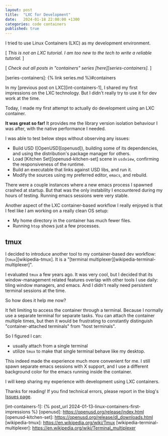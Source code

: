 ```yaml
---
layout: post
title:  "LXC for Development"
date:   2024-01-18 22:00:00 +1300
categories: code containers
published: true
---
```


I tried to use Linux Containers (LXC) as my development environment.

[ *This is not an LXC tutorial. I am too new to the tech to write a reliable tutorial.* ]

[ *Check out all posts in "containers" series [here][series-containers].* ]

[series-containers]: {% link series.md %}#containers

In my [previous post on LXC][int-containers-1], I shared my first impressions on the LXC technology. But I didn't really try to use it for dev work at the time.

Today, I made my first attempt to actually do development using an LXC container.

**It was great so far!** It provides me the library version isolation behaviour I was after, with the native performance I needed.

I was able to test below steps without observing any issues:
- Build USD ([OpenUSD][openusd]), building some of its dependencies, and using the distribution's package manager for others.
- Load [Kitchen Set][openusd-kitchen-set] scene in `usdview`, confirming the responsiveness of the runtime.
- Build an executable that links against USD libs, and run it.
- Modify the sources using my preferred editor, `emacs`, and rebuild.

There were a couple instances where a new emacs process I spawned crashed at startup. But that was the only instability I encountered during my hours of testing. Running emacs sessions were very stable.

Another aspect of the LXC container-based workflow I really enjoyed is that I feel like I am working on a really clean OS setup:
- My home directory in the container has much fewer files.
- Running `htop` shows just a few processes.

## tmux

I decided to introduce another tool to my container-based dev workflow: [`tmux`][wikipedia-tmux]. It is a "[terminal multiplexer][wikipedia-terminal-multiplexer]".

I evaluated `tmux` a few years ago. It was very cool, but I decided that its window-management related features overlap with other tools I use daily: tiling window managers, and emacs. And I didn't really need persistent terminal sessions at the time.

So how does it help me now?

It felt limiting to access the container through a terminal. Because I normally use a separate terminal for separate tasks. You can attach the container multiple times, but then it would be frustrating to constantly distinguish "container-attached terminals" from "host terminals".

So I figured I can:
- usually attach from a single terminal
- utilize `tmux` to make that single terminal behave like my desktop.

This indeed made the experience much more convenient for me. I still spawn separate emacs sessions with X support, and I use a different background color for the emacs running inside the container.

I will keep sharing my experience with development using LXC containers.

Thanks for reading! If you find technical errors, please report in the blog's [Issues page][report].

[report]: https://github.com/kenanb/kenanb-blog/issues

[int-containers-1]: {% post_url 2024-01-13-linux-containers-first-impressions %}
[openusd]: https://openusd.org/release/index.html
[openusd-kitchen-set]: https://openusd.org/release/dl_downloads.html
[wikipedia-tmux]: https://en.wikipedia.org/wiki/Tmux
[wikipedia-terminal-multiplexer]: https://en.wikipedia.org/wiki/Terminal_multiplexer
